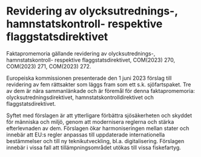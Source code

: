 # Revidering av olycksutrednings-, hamnstatskontroll- respektive flaggstatsdirektivet

Faktapromemoria gällande revidering av olycksutrednings\-, hamnstatskontroll\- respektive flaggstatsdirektivet, COM(2023\) 270, COM(2023\) 271, COM(2023\) 272\.

Europeiska kommissionen presenterade den 1 juni 2023 förslag till revidering av fem rättsakter som läggs fram som ett s.k. sjöfartspaket. Tre av dem är nära sammanlänkade och är föremål för denna faktapromemoria: olycksutredningsdirektivet, hamnstatskontrolldirektivet och flaggstatsdirektivet.

Syftet med förslagen är att ytterligare förbättra sjösäkerheten och skyddet för människa och miljö, genom att modernisera reglerna och stärka efterlevnaden av dem. Förslagen ökar harmoniseringen mellan stater och innebär att EU:s regler anpassas till uppdaterade internationella bestämmelser och till ny teknikutveckling, bl.a. digitalisering. Förslagen innebär i vissa fall att tillämpningsområdet utökas till vissa fiskefartyg.
